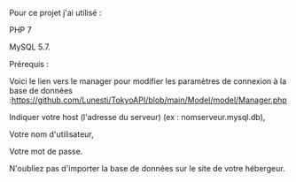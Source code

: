 
Pour ce projet j'ai utilisé :

PHP 7

MySQL 5.7.

Prérequis :

Voici le lien vers le manager pour modifier les paramètres de connexion à la base de données :https://github.com/Lunesti/TokyoAPI/blob/main/Model/model/Manager.php

Indiquer votre host (l'adresse du serveur) (ex : nomserveur.mysql.db),

Votre nom d'utilisateur,

Votre mot de passe.

N'oubliez pas d'importer la base de données sur le site de votre hébergeur.